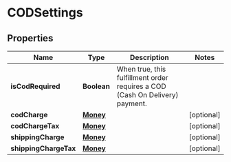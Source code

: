 # CODSettings

## Properties
Name | Type | Description | Notes
------------ | ------------- | ------------- | -------------
**isCodRequired** | **Boolean** | When true, this fulfillment order requires a COD (Cash On Delivery) payment. | 
**codCharge** | [**Money**](Money.md) |  |  [optional]
**codChargeTax** | [**Money**](Money.md) |  |  [optional]
**shippingCharge** | [**Money**](Money.md) |  |  [optional]
**shippingChargeTax** | [**Money**](Money.md) |  |  [optional]
